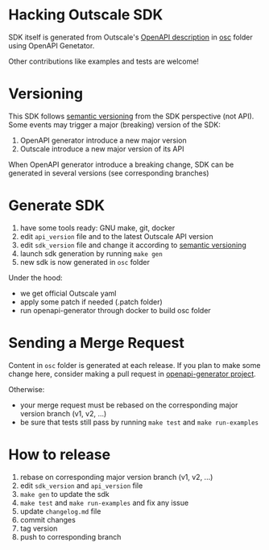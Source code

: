 # Hacking Outscale SDK

SDK itself is generated from Outscale's [OpenAPI description](https://github.com/outscale/osc-api) in [osc](osc/) folder using OpenAPI Genetator.

Other contributions like examples and tests are welcome!

# Versioning

This SDK follows [semantic versioning](https://semver.org/) from the SDK perspective (not API).
Some events may trigger a major (breaking) version of the SDK:
1. OpenAPI generator introduce a new major version
2. Outscale introduce a new major version of its API

When OpenAPI generator introduce a breaking change, SDK can be generated in several versions (see corresponding branches)

# Generate SDK

1. have some tools ready: GNU make, git, docker
2. edit `api_version` file and to the latest Outscale API version
3. edit `sdk_version` file and change it according to [semantic versioning](https://semver.org/)
4. launch sdk generation by running `make gen`
5. new sdk is now generated in `osc` folder

Under the hood:
- we get official Outscale yaml
- apply some patch if needed (.patch folder)
- run openapi-generator through docker to build osc folder

# Sending a Merge Request

Content in `osc` folder is generated at each release.
If you plan to make some change here, consider making a pull request in [openapi-generator project](https://github.com/OpenAPITools/openapi-generator/).

Otherwise:
- your merge request must be rebased on the corresponding major version branch (v1, v2, ...)
- be sure that tests still pass by running `make test` and `make run-examples`

# How to release

1. rebase on corresponding major version branch (v1, v2, ...)
2. edit `sdk_version` and `api_version` file
3. `make gen` to update the sdk
4. `make test` and `make run-examples` and fix any issue
5. update `changelog.md` file
6. commit changes
7. tag version
8. push to corresponding branch
